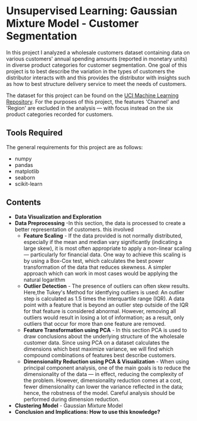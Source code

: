 # Unsupervised Learning: Gaussian Mixture Model - Customer Segmentation

In this project I analyzed a wholesale customers dataset containing data on various customers' annual spending amounts (reported in monetary units) in diverse product categories for customer segmentation. One goal of this project is to best describe the variation in the types of customers the distributor interacts with and this provides the distributor with insights such as how to best structure delivery service to meet the needs of customers.

The dataset for this project can be found on the [UCI Machine Learning Repository](https://archive.ics.uci.edu/ml/datasets/Wholesale+customers). For the purposes of this project, the features 'Channel' and 'Region' are excluded in the analysis — with focus instead on the six product categories recorded for customers.

## Tools Required
The general requirements for this project are as follows:
- numpy
- pandas
- matplotlib
- seaborn
- scikit-learn

## Contents

- **Data Visualization and Exploration**
- **Data Preprocessing** -In this section, the data is processed to create a better representation of customers. this involved
    - **Feature Scaling** - If the data provided is not normally distributed, especially if the mean and median vary significantly (indicating a large skew), it is most often appropriate to apply a non-linear scaling — particularly for financial data. One way to achieve this scaling is by using a Box-Cox test, which calculates the best power transformation of the data that reduces skewness. A simpler approach which can work in most cases would be applying the natural logarithm
    - **Outlier Detection** - The presence of outliers can often skew results. Here,the Tukey's Method for identfying outliers is used: An outlier step is calculated as 1.5 times the interquartile range (IQR). A data point with a feature that is beyond an outlier step outside of the IQR for that feature is considered abnormal. However, removing all outliers would result in losing a lot of information; as a result, only outliers that occur for more than one feature are removed.
    - **Feature Transformation using PCA** - In this section PCA is used to draw conclusions about the underlying structure of the wholesale customer data. Since using PCA on a dataset calculates the dimensions which best maximize variance, we will find which compound combinations of features best describe customers.
    - **Dimensionality Reduction using PCA & Visualization** - When using principal component analysis, one of the main goals is to reduce the dimensionality of the data — in effect, reducing the complexity of the problem. However, dimensionality reduction comes at a cost, fewer dimensionality can lower the variance reflected in the data; hence, the robstness of the model. Careful analysis should be performed during dimension reduction.
- **Clustering Model** - Gaussian Mixture Model
- **Conclusion and Implications: How to use this knowledge?**
